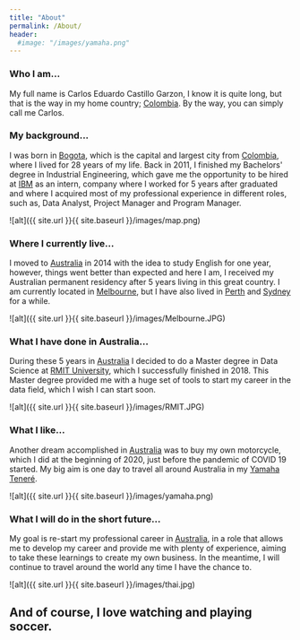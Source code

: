 ```yaml
---
title: "About"
permalink: /About/
header:
  #image: "/images/yamaha.png"
---
```


### Who I am...

My full name is Carlos Eduardo Castillo Garzon, I know it is quite long, but that is the way in my home country; [Colombia](https://en.wikipedia.org/wiki/Colombia). By the way, you can simply call me Carlos.

### My background...

I was born in [Bogota](https://en.wikipedia.org/wiki/Bogot%C3%A1), which is the capital and largest city from [Colombia](https://en.wikipedia.org/wiki/Colombia), where I lived for 28 years of my life. Back in 2011, I finished my Bachelors' degree in Industrial Engineering, which gave me the opportunity to be hired at [IBM](https://www.ibm.com/au-en) as an intern, company where I worked for 5 years after graduated and where I acquired most of my professional experience in different roles, such as, Data Analyst, Project Manager and Program Manager.

![alt]({{ site.url }}{{ site.baseurl }}/images/map.png)

### Where I currently live...

I moved to [Australia](https://en.wikipedia.org/wiki/Australia) in 2014 with the idea to study English for one year, however, things went better than expected and here I am, I received my Australian permanent residency after 5 years living in this great country. I am currently located in [Melbourne](https://en.wikipedia.org/wiki/Melbourne), but I have also lived in [Perth](https://en.wikipedia.org/wiki/Perth) and [Sydney](https://en.wikipedia.org/wiki/Sydney) for a while.

![alt]({{ site.url }}{{ site.baseurl }}/images/Melbourne.JPG)

### What I have done in Australia...

During these 5 years in [Australia](https://en.wikipedia.org/wiki/Australia) I decided to do a Master degree in Data Science at [RMIT University](https://www.rmit.edu.au/), which I successfully finished in 2018. This Master degree provided me with a huge set of tools to start my career in the data field, which I wish I can start soon.

![alt]({{ site.url }}{{ site.baseurl }}/images/RMIT.JPG)

### What I like...

Another dream accomplished in [Australia](https://en.wikipedia.org/wiki/Australia) was to buy my own motorcycle, which I did at the beginning of 2020, just before the pandemic of COVID 19 started. My big aim is one day to travel all around Australia in my [Yamaha Teneré](https://en.wikipedia.org/wiki/Yamaha_XT660Z_T%C3%A9n%C3%A9r%C3%A9).

![alt]({{ site.url }}{{ site.baseurl }}/images/yamaha.png)

### What I will do in the short future...

My goal is re-start my professional career in [Australia](https://en.wikipedia.org/wiki/Australia), in a role that allows me to develop my career and provide me with plenty of experience, aiming to take these learnings to create my own business.
In the meantime, I will continue to travel around the world any time I have the chance to.

![alt]({{ site.url }}{{ site.baseurl }}/images/thai.jpg)

## And of course, I love watching and playing soccer.
